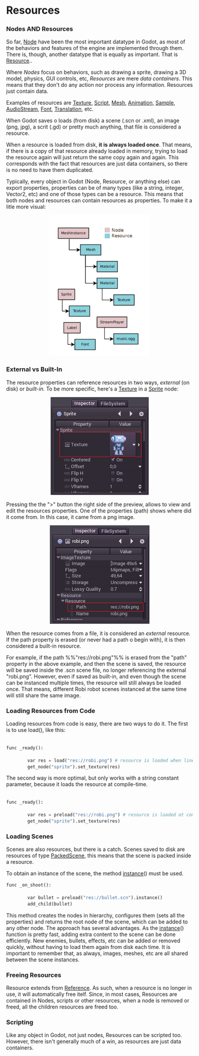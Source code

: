 # Resources

### Nodes AND Resources

So far, [Node](class_list/node) have been the most important datatype in Godot, as most of the behaviors and features of the engine are implemented through them. There is, though, another datatype that is equally as important. That is [Resource](class_list/resource)..

Where *Nodes* focus on behaviors, such as drawing a sprite, drawing a 3D model, physics, GUI controls, etc, 
*Resources* are mere *data containers*. This means that they don't do any action nor process any information. Resources just contain data.

Examples of resources are [Texture](class_list/texture), [Script](class_list/script), [Mesh](class_list/mesh), [Animation](class_list/animation), [Sample](class_list/sample), [AudioStream](class_list/audiostream), [Font](class_list/font), [Translation](class_list/translation), etc.

When Godot saves o loads (from disk) a scene (.scn or .xml), an image (png, jpg), a scrit (.gd) or pretty much anything, that file is considered a resource.

When a resource is loaded from disk, **it is always loaded once**. That means, if there is a copy of that resource already loaded in memory, trying to load the resource again will just return the same copy again and again. This corresponds with the fact that resources are just data containers, so there is no need to have them duplicated.

Typically, every object in Godot (Node, Resource, or anything else) can export properties, properties can be of many types (like a string, integer, Vector2, etc) and one of those types can be a resource. This means that both nodes and resources can contain resources as properties. To make it a litle more visual:

<p align="center"><img src="images/nodes_resources.png"></p>

### External vs Built-In

The resource properties can reference resources in two ways, *external* (on disk) or *built-in*. 
To be more specific, here's a [Texture](class_list/texture) in a [Sprite](class_list/sprite) node:

<p align="center"><img src="images/spriteprop.png"></p>

Pressing the the ">" button the right side of the preview, allows to view and edit the resources properties. One of the properties (path) shows where did it come from. In this case, it came from a png image.

<p align="center"><img src="images/resourcerobi.png"></p>

When the resource comes from a file, it is considered an *external* resource. If the path property is erased (or never had a path o begin with), it is then considered a built-in resource. 

For example, if the path %%"res://robi.png"%% is erased from the "path" property in the above example, and then the scene is saved, the resource will be saved inside the .scn scene file, no longer referencing the external "robi.png". However, even if saved as built-in, and even though the scene can be instanced multiple times, the resource will still always be loaded once. That means, different Robi robot scenes instanced at the same time will still share the same image.

### Loading Resources from Code


Loading resources from code is easy, there are two ways to do it. The first is to use load(), like this:

```python

func _ready():

        var res = load("res://robi.png") # resource is loaded when line is executed
        get_node("sprite").set_texture(res)
```

The second way is more optimal, but only works with a string constant parameter, because it loads the resource at compile-time.

```python

func _ready():

        var res = preload("res://robi.png") # resource is loaded at compile time
        get_node("sprite").set_texture(res)
```

### Loading Scenes

Scenes are also resources, but there is a catch. Scenes saved to disk are resources of type [PackedScene](class_list/packedscene), this means that the scene is packed inside a resource.

To obtain an instance of the scene, the method  [instance](class_list/packedscene#instance)() must be used. 
```python
func _on_shoot():

        var bullet = preload("res://bullet.scn").instance()
        add_child(bullet)                  
```

This method creates the nodes in hierarchy, configures them (sets all the properties) and returns the root node of the scene, which can be added to any other node.
The approach has several advantages. As the [instance](class_list/packedscene#instance)() function is pretty fast, adding extra content to the scene can be done efficiently. New enemies, bullets, effects, etc can be added or removed quickly, without having to load them again from disk each time. It is important to remember that, as always, images, meshes, etc are all shared between the scene instances.

### Freeing Resources

Resource extends from [Reference](class_list/reference). As such, when a resource is no longer in use, it will automatically free itelf. Since, in most cases, Resources are contained in Nodes, scripts or other resources, when a node is removed or freed, all the children resources are freed too.

### Scripting

Like any object in Godot, not just nodes, Resources can be scripted too. However, there isn't generally much of a win, as resources are just data containers.




